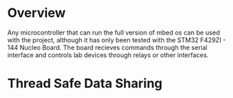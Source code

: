# Overview #
Any microcontroller that can run the full version of mbed os can be used with the project, although it has only been tested with the STM32 F429ZI - 144 Nucleo Board. The board recieves commands through the serial interface and controls lab devices through relays or other interfaces. 





# Thread Safe Data Sharing #
